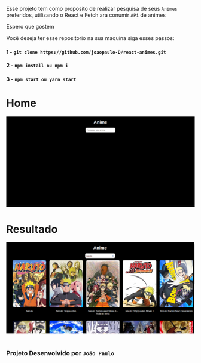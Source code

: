 Esse projeto tem como proposito de realizar pesquisa de seus `Animes` preferidos, utilizando o React e Fetch ara conumir `APi` de animes

Espero que gostem

Você deseja ter esse repositorio na sua maquina siga esses passos: 

#### 1 - `git clone https://github.com/joaopaulo-D/react-animes.git`
#### 2 - `npm install ou npm i`
#### 3 - `npm start ou yarn start` 

# Home

<img src="./src/assets/home.png" alt=""/>

# Resultado

<img src="./src/assets/search.png" alt=""/>

<br>
<br>

### Projeto Desenvolvido por `João Paulo`
